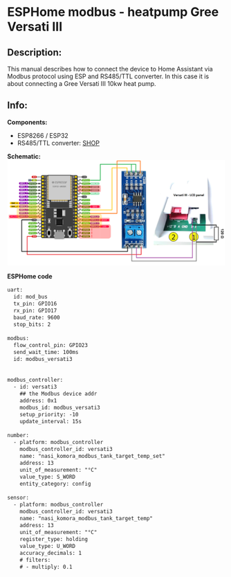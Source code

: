 # ESPHome modbus - heatpump Gree Versati III

## Description:

This manual describes how to connect the device to Home Assistant via Modbus protocol using ESP and RS485/TTL converter.
In this case it is about connecting a Gree Versati III 10kw heat pump.



## Info:



**Components:**
- ESP8266 / ESP32
- RS485/TTL converter: [SHOP](https://www.laskakit.cz/prevodnik-ttl-na-rs-485--max485/) 

**Schematic:**
![Schema](https://github.com/peca2345/ESPHome-modbus-heatpump-Gree-Versati-III/blob/main/IMG/schematic.png?raw=true)

**ESPHome code**
```
uart:
  id: mod_bus
  tx_pin: GPIO16
  rx_pin: GPIO17
  baud_rate: 9600
  stop_bits: 2

modbus:
  flow_control_pin: GPIO23
  send_wait_time: 100ms
  id: modbus_versati3
  

modbus_controller:
  - id: versati3
    ## the Modbus device addr
    address: 0x1
    modbus_id: modbus_versati3
    setup_priority: -10
    update_interval: 15s
    
number:
  - platform: modbus_controller
    modbus_controller_id: versati3
    name: "nasi_komora_modbus_tank_target_temp_set"
    address: 13
    unit_of_measurement: "°C"
    value_type: S_WORD
    entity_category: config 
    
sensor:
  - platform: modbus_controller
    modbus_controller_id: versati3
    name: "nasi_komora_modbus_tank_target_temp"
    address: 13
    unit_of_measurement: "°C" 
    register_type: holding
    value_type: U_WORD
    accuracy_decimals: 1
    # filters:
    # - multiply: 0.1    
```    

